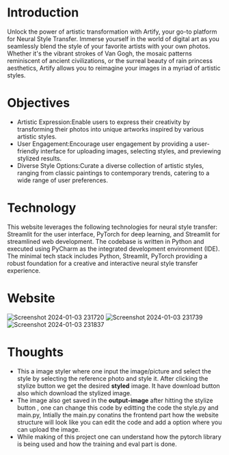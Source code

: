 # Introduction
Unlock the power of artistic transformation with Artify, your go-to platform for Neural Style Transfer.
Immerse yourself in the world of digital art as you seamlessly blend the style of your favorite artists with your own photos. 
Whether it's the vibrant strokes of Van Gogh, the mosaic patterns reminiscent of ancient civilizations, or
the surreal beauty of rain princess aesthetics, Artify allows you to reimagine your images in a myriad of artistic styles.

# Objectives 
* Artistic Expression:Enable users to express their creativity by transforming their photos into unique artworks inspired by various artistic styles.
* User Engagement:Encourage user engagement by providing a user-friendly interface for uploading images, selecting styles, and previewing stylized results.
* Diverse Style Options:Curate a diverse collection of artistic styles, ranging from classic paintings to contemporary trends, catering to a wide range of user preferences.

# Technology 
This website leverages the following technologies for neural style transfer: Streamlit for the user interface, PyTorch for deep learning, and Streamlit for streamlined web development.
The codebase is written in Python and executed using PyCharm as the integrated development environment (IDE). 
The minimal tech stack includes Python, Streamlit, PyTorch providing a robust foundation for a creative and interactive neural style transfer experience.

# Website 
![Screenshot 2024-01-03 231720](https://github.com/AkarshanGupta/ArtSync/assets/115368981/48f5d29c-9f1f-4eca-b294-528ac0888696)
![Screenshot 2024-01-03 231739](https://github.com/AkarshanGupta/ArtSync/assets/115368981/636e406e-0ba3-44c0-8e37-1a0fb8210e80)
![Screenshot 2024-01-03 231837](https://github.com/AkarshanGupta/ArtSync/assets/115368981/66d546f7-50ed-4cee-a49c-4058ca6df213)

# Thoughts 
* This a image styler where one input the image/picture and select the style by selecting the reference photo and style it.
  After clicking the stylize button we get the desired **styled** image. It have download button also which download the stylized image.
* The image also get saved in the **output-image** after hitting the stylize button , one can change this code by editting the code the style.py 
  and main.py, Intially the main.py conatins the frontend part how the website structure will look like you can edit the code and add a option where you can upload the image.
* While making of this project one can understand how the pytorch library is being used and how the training and eval part is done.


